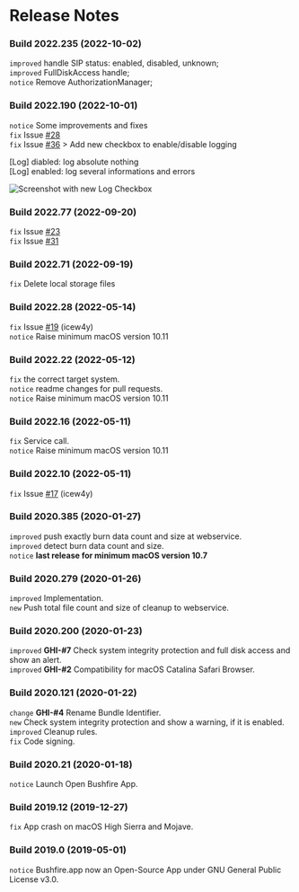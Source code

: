 # Release Notes

### Build 2022.235 (2022-10-02)
`improved` handle SIP status: enabled, disabled, unknown;  
`improved` FullDiskAccess handle;  
`notice` Remove AuthorizationManager;  

### Build 2022.190 (2022-10-01)
`notice` Some improvements and fixes  
`fix` Issue [#28](https://github.com/ghostjuza/open-bushfire/issues/28)  
`fix` Issue [#36](https://github.com/ghostjuza/open-bushfire/issues/36) > Add new checkbox to enable/disable logging  

[Log] diabled: log absolute nothing  
[Log] enabled: log several informations and errors  

![Screenshot with new Log Checkbox](https://user-images.githubusercontent.com/1547159/193413507-ea0707d4-9848-4682-a8bc-9bb2a68de08f.png)  

### Build 2022.77 (2022-09-20)
`fix` Issue [#23](https://github.com/ghostjuza/open-bushfire/issues/23)  
`fix` Issue [#31](https://github.com/ghostjuza/open-bushfire/issues/31)  

### Build 2022.71 (2022-09-19)
`fix` Delete local storage files  

### Build 2022.28 (2022-05-14)
`fix` Issue [#19](https://github.com/ghostjuza/open-bushfire/issues/19) (icew4y)  
`notice` Raise minimum macOS version 10.11  

### Build 2022.22 (2022-05-12)
`fix` the correct target system.  
`notice` readme changes for pull requests.  
`notice` Raise minimum macOS version 10.11  

### Build 2022.16 (2022-05-11)
`fix` Service call.  
`notice` Raise minimum macOS version 10.11  

### Build 2022.10 (2022-05-11)
`fix` Issue [#17](https://github.com/ghostjuza/open-bushfire/issues/17) (icew4y)  

### Build 2020.385 (2020-01-27)
`improved` push exactly burn data count and size at webservice.  
`improved` detect burn data count and size.  
`notice` **last release for minimum macOS version 10.7**  

### Build 2020.279 (2020-01-26)
`improved` Implementation.  
`new` Push total file count and size of cleanup to webservice. 

### Build 2020.200 (2020-01-23)
`improved` **GHI-#7** Check system integrity protection and full disk access and show an alert.  
`improved` **GHI-#2** Compatibility for macOS Catalina Safari Browser.

### Build 2020.121 (2020-01-22)
`change` **GHI-#4** Rename Bundle Identifier.  
`new` Check system integrity protection and show a warning, if it is enabled.  
`improved` Cleanup rules.  
`fix` Code signing.  

### Build 2020.21 (2020-01-18)
`notice` Launch Open Bushfire App.  

### Build 2019.12 (2019-12-27)
`fix` App crash on macOS High Sierra and Mojave.  

### Build 2019.0 (2019-05-01)
`notice` Bushfire.app now an Open-Source App under GNU General Public License v3.0.  
